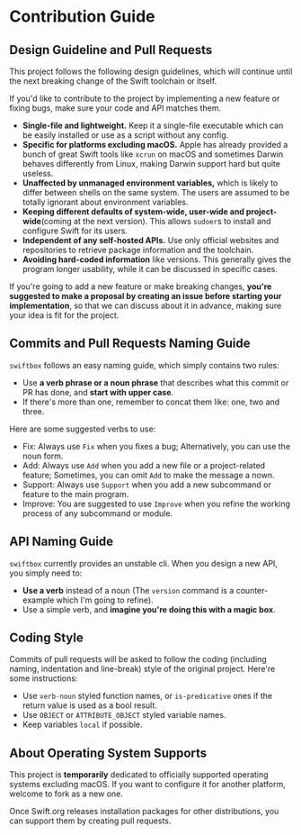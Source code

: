 # Contribution Guide

## Design Guideline and Pull Requests

This project follows the following design guidelines, which will continue until the next breaking change of the Swift toolchain or itself. 

If you'd like to contribute to the project by implementing a new feature or fixing bugs, make sure your code and API matches them. 

- **Single-file and lightweight.** Keep it a single-file executable which can be easily installed or use as a script without any config.
- **Specific for platforms excluding macOS.** Apple has already provided a bunch of great Swift tools like `xcrun` on macOS and sometimes Darwin behaves differently from Linux, making Darwin support hard but quite useless. 
- **Unaffected by unmanaged environment variables,** which is likely to differ between shells on the same system. The users are assumed to be totally ignorant about environment variables. 
- **Keeping different defaults of system-wide, user-wide and project-wide**(coming at the next version). This allows `sudoer`s to install and configure Swift for its users.
- **Independent of any self-hosted APIs.** Use only official websites and repositories to retrieve package information and the toolchain. 
- **Avoiding hard-coded information** like versions. This generally gives the program longer usability, while it can be discussed in specific cases. 

If you're going to add a new feature or make breaking changes, **you're suggested to make a proposal by creating an issue before starting your implementation**, so that we can discuss about it in advance, making sure your idea is fit for the project. 

## Commits and Pull Requests Naming Guide

`swiftbox` follows an easy naming guide, which simply contains two rules:

- Use **a verb phrase or a noun phrase** that describes what this commit or PR has done, and **start with upper case**. 
- If there's more than one, remember to concat them like: one, two and three. 

Here are some suggested verbs to use:

- Fix: Always use `Fix` when you fixes a bug; Alternatively, you can use the noun form. 
- Add: Always use `Add` when you add a new file or a project-related feature; Sometimes, you can omit `Add` to make the message a nown. 
- Support: Always use `Support` when you add a new subcommand or feature to the main program. 
- Improve: You are suggested to use `Improve` when you refine the working process of any subcommand or module. 

## API Naming Guide

`swiftbox` currently provides an unstable cli. When you design a new API, you simply need to:

- **Use a verb** instead of a noun (The `version` command is a counter-example which I'm going to refine). 
- Use a simple verb, and **imagine you're doing this with a magic box**. 

## Coding Style

Commits of pull requests will be asked to follow the coding (including naming, indentation and line-break) style of the original project. Here're some instructions: 

- Use `verb-noun` styled function names, or `is-predicative` ones if the return value is used as a bool result. 
- Use `OBJECT` or `ATTRIBUTE_OBJECT` styled variable names. 
- Keep variables `local` if possible. 

## About Operating System Supports

This project is **temporarily** dedicated to officially supported operating systems excluding macOS. If you want to configure it for another platform, welcome to fork as a new one. 

Once Swift.org releases installation packages for other distributions, you can support them by creating pull requests. 